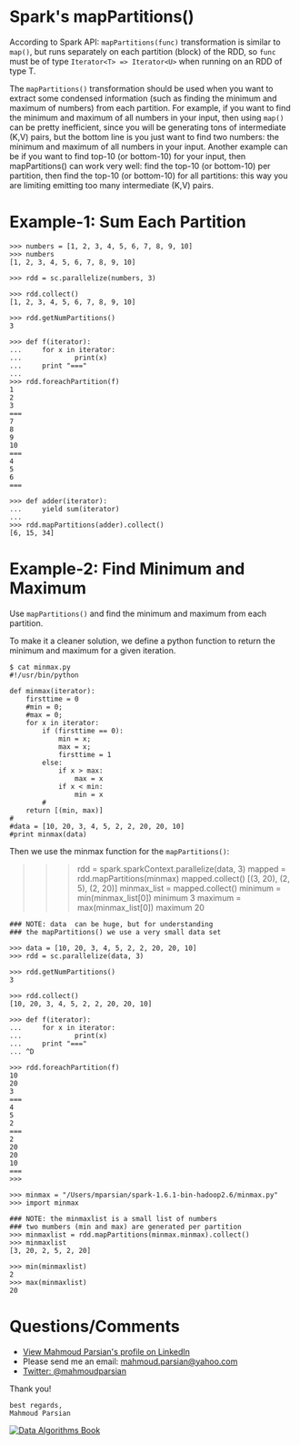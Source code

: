 Spark's mapPartitions()
=======================

According to Spark API: ````mapPartitions(func)````	transformation is 
similar to ````map()````, but runs separately on each partition (block) 
of the RDD, so ````func```` must be of type ````Iterator<T> => Iterator<U>````
when running on an RDD of type T.


The ````mapPartitions()```` transformation should be used when you want to 
extract some condensed information (such as finding the minimum and maximum 
of numbers) from each partition. For example, if you want to find the minimum 
and maximum of all numbers in your input, then using ````map()```` can be 
pretty inefficient, since you will be generating tons of intermediate 
(K,V) pairs, but the bottom line is you just want to find two numbers: the 
minimum and maximum of all numbers in your input. Another example can be if 
you want to find top-10 (or bottom-10) for your input, then mapPartitions() 
can work very well: find the top-10 (or bottom-10) per partition, then find 
the top-10 (or bottom-10) for all partitions: this way you are limiting 
emitting too many intermediate (K,V) pairs.


Example-1: Sum Each Partition
=============================
````
>>> numbers = [1, 2, 3, 4, 5, 6, 7, 8, 9, 10]
>>> numbers
[1, 2, 3, 4, 5, 6, 7, 8, 9, 10]

>>> rdd = sc.parallelize(numbers, 3)

>>> rdd.collect()
[1, 2, 3, 4, 5, 6, 7, 8, 9, 10]

>>> rdd.getNumPartitions()
3

>>> def f(iterator):
...     for x in iterator:
...             print(x)
...     print "==="
...
>>> rdd.foreachPartition(f)
1
2
3
===
7
8
9
10
===
4
5
6
===

>>> def adder(iterator):
...     yield sum(iterator)
...
>>> rdd.mapPartitions(adder).collect()
[6, 15, 34]

````


Example-2: Find Minimum and Maximum
===================================
Use ````mapPartitions()```` and find the minimum and maximum from each partition.

To make it a cleaner solution, we define a python function to return the minimum and maximum 
for a given iteration.

````
$ cat minmax.py
#!/usr/bin/python

def minmax(iterator):
	firsttime = 0
	#min = 0;
	#max = 0;
	for x in iterator:
		if (firsttime == 0):
			min = x;
			max = x;
			firsttime = 1
		else:
			if x > max:
				max = x
			if x < min:
				min = x
		#
	return [(min, max)]
#
#data = [10, 20, 3, 4, 5, 2, 2, 20, 20, 10]
#print minmax(data)	
````
Then we use the minmax function for the ````mapPartitions()````:

>>> rdd = spark.sparkContext.parallelize(data, 3)
>>> mapped = rdd.mapPartitions(minmax)
>>> mapped.collect()
[(3, 20), (2, 5), (2, 20)]
>>> minmax_list = mapped.collect()
>>> minimum = min(minmax_list[0])
>>> minimum
3
>>> maximum = max(minmax_list[0])
>>> maximum
20

````
### NOTE: data  can be huge, but for understanding 
### the mapPartitions() we use a very small data set

>>> data = [10, 20, 3, 4, 5, 2, 2, 20, 20, 10]
>>> rdd = sc.parallelize(data, 3)

>>> rdd.getNumPartitions()
3

>>> rdd.collect()
[10, 20, 3, 4, 5, 2, 2, 20, 20, 10]

>>> def f(iterator):
...     for x in iterator:
...             print(x)
...     print "==="
... ^D

>>> rdd.foreachPartition(f)
10
20
3
===
4
5
2
===
2
20
20
10
===
>>>

>>> minmax = "/Users/mparsian/spark-1.6.1-bin-hadoop2.6/minmax.py"
>>> import minmax

### NOTE: the minmaxlist is a small list of numbers 
### two mumbers (min and max) are generated per partition
>>> minmaxlist = rdd.mapPartitions(minmax.minmax).collect()
>>> minmaxlist 
[3, 20, 2, 5, 2, 20]

>>> min(minmaxlist)
2
>>> max(minmaxlist)
20
````

Questions/Comments
==================
* [View Mahmoud Parsian's profile on LinkedIn](http://www.linkedin.com/in/mahmoudparsian)
* Please send me an email: mahmoud.parsian@yahoo.com
* [Twitter: @mahmoudparsian](http://twitter.com/mahmoudparsian)

Thank you!

````
best regards,
Mahmoud Parsian
````

[![Data Algorithms Book](https://github.com/mahmoudparsian/data-algorithms-book/blob/master/misc/data_algorithms_image.jpg)](http://shop.oreilly.com/product/0636920033950.do)
